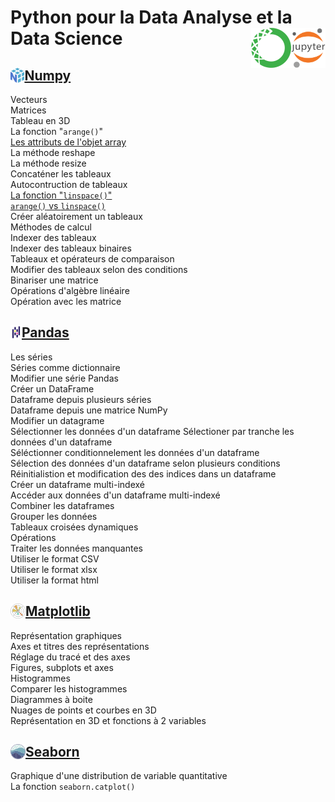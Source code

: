 # **Python pour la Data Analyse et la Data Science**<a href="../"><img align="right" src="../assets/Jupyter.svg" alt="Jupyter" height="64px"><img align="right" src="../assets/Anaconda.svg" alt="Anaconda" height="64px"></a>
## **[Numpy](numpy)** <a href="learningNumpy"><img align="left" src="../assets/numpy.svg" alt="Numpy" height="24px"></a>
Vecteurs  
Matrices  
Tableau en 3D  
La fonction "`arange()`"  
[Les attributs de l'objet array](numpy/arrayAttribut)  
La méthode reshape  
La méthode resize  
Concaténer les tableaux  
Autocontruction de tableaux  
[La fonction "`linspace()`"](numpy/linspaceFunction)  
[`arange()` vs `linspace()`](numpy/linspaceVsArange)  
Créer aléatoirement un tableaux  
Méthodes de calcul  
Indexer des tableaux  
Indexer des tableaux binaires  
Tableaux et opérateurs de comparaison  
Modifier des tableaux selon des conditions  
Binariser une matrice  
Opérations d'algèbre linéaire  
Opération avec les matrice
## **[Pandas](pandas/)** <a href="learningPandas"><img align="left" src="../assets/Pandas_mark.svg" alt="Pandas" height="24px"></a>
Les séries  
Séries comme dictionnaire  
Modifier une série Pandas  
Créer un DataFrame  
Dataframe depuis plusieurs séries  
Dataframe depuis une matrice NumPy  
Modifier un datagrame  
Sélectionner les données d'un dataframe
Sélectioner par tranche les données d'un dataframe  
Séléctionner conditionnelement les données d'un dataframe  
Sélection des données d'un dataframe selon plusieurs conditions  
Réinitialistion et modification des des indices dans un dataframe  
Créer un dataframe multi-indexé  
Accéder aux données d'un dataframe multi-indexé  
Combiner les dataframes  
Grouper les données  
Tableaux croisées dynamiques  
Opérations  
Traiter les données manquantes  
Utiliser le format CSV  
Utiliser le format xlsx  
Utiliser la format html
## **[Matplotlib](matplotlib)** <a href="matplotlib"><img align="left" src="../assets/MatplotlibIcon.svg" alt="Matplotlib" height="24px"></a>
Représentation graphiques  
Axes et titres des représentations  
Réglage du tracé et des axes  
Figures, subplots et axes  
Histogrammes  
Comparer les histogrammes  
Diagrammes à boite  
Nuages de points et courbes en 3D  
Représentation en 3D et fonctions à 2 variables
## **[Seaborn](Seaborn)** <a href="Seaborn"><img align="left" src="../assets/seaborn.svg" alt="Seaborn" height="24px"></a>
Graphique d'une distribution de variable quantitative  
La fonction `seaborn.catplot()`  
<!-- Graphique d'une distribution de variable qualitative   -->
<!-- Croisement de deux variables quantitatives   -->
<!-- Croisement de deux variables qualitatives   -->
<!-- Croisement d'uen variable quantitatives et d'une qualitative   -->
<!-- Multivariables : croisement de trois variables   -->
<!-- Étude des corélations   -->
<!-- Représentation d'un TCD   -->
<!-- Régesssion linéaire -->